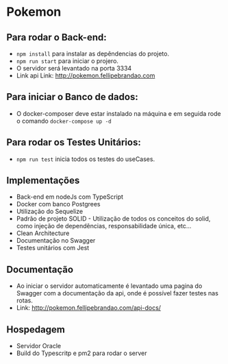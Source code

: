# Pokemon

## Para rodar o Back-end:
* `npm install` para instalar as depêndencias do projeto.
* `npm run start` para iniciar o projero.
* O servidor será levantado na porta 3334
* Link api Link: http://pokemon.fellipebrandao.com

## Para iniciar o Banco de dados:
* O docker-composer deve estar instalado na máquina e em seguida rode o comando `docker-compose up -d`

## Para rodar os Testes Unitários:
* `npm run test` inicia todos os testes do useCases.

## Implementações
* Back-end em nodeJs com TypeScript
* Docker com banco Postgrees
* Utilização do Sequelize
* Padrão de projeto SOLID - Utilização de todos os conceitos do solid, como injeção de dependências, responsabilidade única, etc...
* Clean Architecture
* Documentação no Swagger
* Testes unitários com Jest

## Documentação
* Ao iniciar o servidor automaticamente é levantado uma pagina do Swagger com a documentação da api, onde é possível fazer testes nas rotas.
* Link: http://pokemon.fellipebrandao.com/api-docs/

## Hospedagem
* Servidor Oracle
* Build do Typescritp e pm2 para rodar o server
